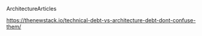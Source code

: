 ArchitectureArticles

https://thenewstack.io/technical-debt-vs-architecture-debt-dont-confuse-them/

